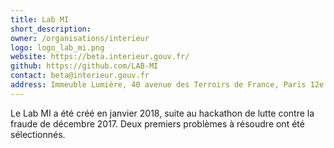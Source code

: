```yaml
---
title: Lab MI
short_description:
owner: /organisations/interieur
logo: logo_lab_mi.png
website: https://beta.interieur.gouv.fr/
github: https://github.com/LAB-MI
contact: beta@interieur.gouv.fr
address: Immeuble Lumière, 40 avenue des Terroirs de France, Paris 12e
---
```


Le Lab MI a été créé en janvier 2018, suite au hackathon de lutte contre la fraude de décembre 2017. Deux premiers problèmes à résoudre ont été sélectionnés.
